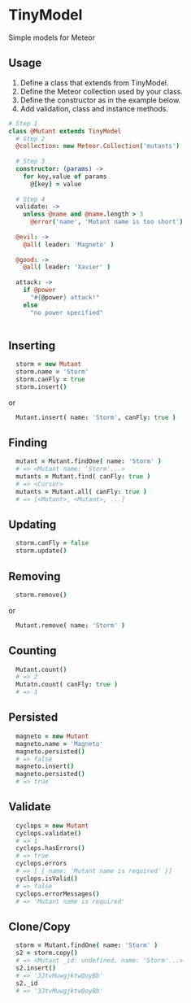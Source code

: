 TinyModel
=========

Simple models for Meteor

## Usage

1. Define a class that extends from TinyModel.
2. Define the Meteor collection used by your class.
2. Define the constructor as in the example below.
3. Add validation, class and instance methods.

```coffee
# Step 1
class @Mutant extends TinyModel
  # Step 2
  @collection: new Meteor.Collection('mutants')
  
  # Step 3
  constructor: (params) ->
    for key,value of params
      @[key] = value
  
  # Step 4    
  validate: ->
    unless @name and @name.length > 3
      @error('name', 'Mutant name is too short')
      
  @evil: ->
    @all( leader: 'Magneto' )
    
  @good: ->
    @all( leader: 'Xavier' )
    
  attack: ->
    if @power
      "#{@power} attack!"
    else
      "no power specified"
  
```

## Inserting

```coffee
  storm = new Mutant
  storm.name = 'Storm'
  storm.canFly = true
  storm.insert()
```

or

```coffee
  Mutant.insert( name: 'Storm', canFly: true )
```

## Finding

```coffee
  mutant = Mutant.findOne( name: 'Storm' )
  # => <Mutant name: 'Storm'...>
  mutants = Mutant.find( canFly: true )
  # => <Cursor>
  mutants = Mutant.all( canFly: true )
  # => [<Mutant>, <Mutant>, ...]
```

## Updating

```coffee
  storm.canFly = false
  storm.update()
```

## Removing

```coffee
  storm.remove()
```
or

```coffee
  Mutant.remove( name: 'Storm' )
```

## Counting

```coffee
  Mutant.count()
  # => 2
  Mutatn.count( canFly: true )
  # => 1
```

## Persisted

```coffee
  magneto = new Mutant
  magneto.name = 'Magneto'
  magneto.persisted()
  # => false
  magneto.insert()
  magneto.persisted()
  # => true
```

## Validate

```coffee
  cyclops = new Mutant
  cyclops.validate()
  # => 1
  cyclops.hasErrors()
  # => true
  cyclops.errors
  # => [ { name: 'Mutant name is required' }]
  cyclops.isValid()
  # => false
  cyclops.errorMessages()
  # => 'Mutant name is required'
```

## Clone/Copy

```coffee
  storm = Mutant.findOne( name: 'Storm' )
  s2 = storm.copy()
  # => <Mutant _id: undefined, name: 'Storm'...>
  s2.insert()
  # => '3JtvMuwgjktwQoyBb'
  s2._id
  # => '3JtvMuwgjktwQoyBb'
```

    